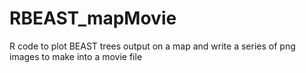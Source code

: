 # RBEAST_mapMovie
R code to plot BEAST trees output on a map and write a series of png images to make into a movie file
